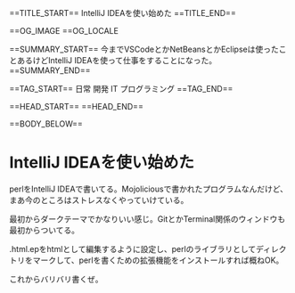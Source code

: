 ==TITLE_START==
IntelliJ IDEAを使い始めた
==TITLE_END==

==OG_IMAGE 
==OG_LOCALE 

==SUMMARY_START==
今までVSCodeとかNetBeansとかEclipseは使ったことあるけどIntelliJ IDEAを使って仕事をすることになった。
==SUMMARY_END==

==TAG_START==
日常 開発 IT プログラミング
==TAG_END==

==HEAD_START==
==HEAD_END==

==BODY_BELOW==

# IntelliJ IDEAを使い始めた

perlをIntelliJ IDEAで書いてる。Mojoliciousで書かれたプログラムなんだけど、まあ今のところはストレスなくやっていけている。

最初からダークテーマでかなりいい感じ。GitとかTerminal関係のウィンドウも最初からついてる。

.html.epをhtmlとして編集するように設定し、perlのライブラリとしてディレクトリをマークして、perlを書くための拡張機能をインストールすれば概ねOK。

これからバリバリ書くぜ。